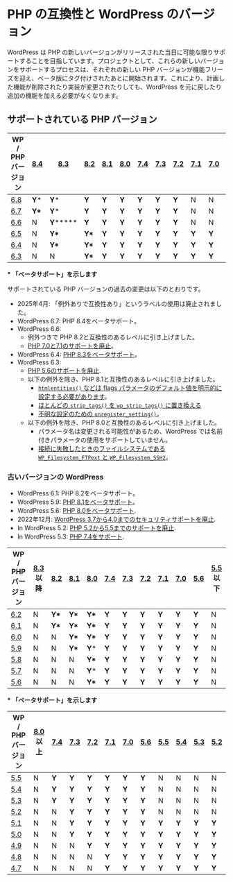 <!--
# PHP Compatibility and WordPress Versions
-->

# PHP の互換性と WordPress のバージョン

<!--
WordPress aims to support new versions of PHP on the day they are released as much as possible. As a project, the process of supporting these new versions begins after each new PHP version has hit feature freeze and are tagging beta versions. This prevents having to revert or make additional changes to WordPress if a planned feature is removed or the implementation changes.
-->

WordPress は PHP の新しいバージョンがリリースされた当日に可能な限りサポートすることを目指しています。プロジェクトとして、これらの新しいバージョンをサポートするプロセスは、それぞれの新しい PHP バージョンが機能フリーズを迎え、ベータ版にタグ付けされたあとに開始されます。これにより、計画した機能が削除されたり実装が変更されたりしても、WordPress を元に戻したり追加の機能を加える必要がなくなります。

<!--
## Supported PHP Versions
-->

## サポートされている PHP バージョン

<!--
| WP / PHP Version | [8.4](https://www.php.net/archive/2024.php#2024-11-21-4) | [8.3](https://www.php.net/archive/2023.php#2023-11-23-2) | [8.2](https://www.php.net/archive/2022.php#2022-12-08-1) | [8.1](https://www.php.net/archive/2021.php#2021-11-25-1) | [8.0](https://www.php.net/archive/2020.php#2020-11-26-3) | [7.4](https://www.php.net/archive/2019.php#2019-11-28-1) | [7.3](https://www.php.net/archive/2018.php#id2018-12-06-1) | [7.2](https://www.php.net/archive/2017.php#id2017-11-30-1) | [7.1](https://www.php.net/archive/2016.php#id2016-12-01-3) | [7.0](https://www.php.net/archive/2015.php#id2015-12-03-1) | 5.6 and older |
| --- | --- | --- | --- | --- | --- | --- | --- | --- | --- | --- | --- |
| [6.8](https://wordpress.org/news/2025/04/cecil/) | **Y**\* | **Y**\* | **Y** | **Y** | **Y** | **Y** | **Y** | **Y** | N | N | N |
| [6.7](https://wordpress.org/news/2024/11/rollins/) | **Y\*** | **Y**\* | **Y** | **Y** | **Y** | **Y** | **Y** | **Y** | N | N | N |
| [6.6](https://wordpress.org/news/2024/07/dorsey/) | N | **Y****\*** | **Y** | **Y** | **Y** | **Y** | **Y** | **Y** | N | N | N |
| [6.5](https://wordpress.org/news/2024/04/wordpress-6-5-regina/) | N | **Y\*** | **Y\*** | **Y** | **Y** | **Y** | **Y** | **Y** | **Y** | **Y** | N |
| [6.4](https://wordpress.org/news/2023/11/shirley/) | N | **Y\*** | **Y\*** | **Y** | **Y** | **Y** | **Y** | **Y** | **Y** | **Y** | N |
| [6.3](https://wordpress.org/news/2023/08/lionel/) | N | N | **Y\*** | **Y** | **Y** | **Y** | **Y** | **Y** | **Y** | **Y** | N |
-->

| WP / PHP バージョン | [8.4](https://www.php.net/archive/2024.php#2024-11-21-4) | [8.3](https://www.php.net/archive/2023.php#2023-11-23-2) | [8.2](https://www.php.net/archive/2022.php#2022-12-08-1) | [8.1](https://www.php.net/archive/2021.php#2021-11-25-1) | [8.0](https://www.php.net/archive/2020.php#2020-11-26-3) | [7.4](https://www.php.net/archive/2019.php#2019-11-28-1) | [7.3](https://www.php.net/archive/2018.php#id2018-12-06-1) | [7.2](https://www.php.net/archive/2017.php#id2017-11-30-1) | [7.1](https://www.php.net/archive/2016.php#id2016-12-01-3) | [7.0](https://www.php.net/archive/2015.php#id2015-12-03-1) | 5.6 以下 |
| --- | --- | --- | --- | --- | --- | --- | --- | --- | --- | --- | --- |
| [6.8](https://wordpress.org/news/2025/04/cecil/) | **Y**\* | **Y**\* | **Y** | **Y** | **Y** | **Y** | **Y** | **Y** | N | N | N |
| [6.7](https://wordpress.org/news/2024/11/rollins/) | **Y\*** | **Y**\* | **Y** | **Y** | **Y** | **Y** | **Y** | **Y** | N | N | N |
| [6.6](https://wordpress.org/news/2024/07/dorsey/) | N | **Y****\*** | **Y** | **Y** | **Y** | **Y** | **Y** | **Y** | N | N | N |
| [6.5](https://wordpress.org/news/2024/04/wordpress-6-5-regina/) | N | **Y\*** | **Y\*** | **Y** | **Y** | **Y** | **Y** | **Y** | **Y** | **Y** | N |
| [6.4](https://wordpress.org/news/2023/11/shirley/) | N | **Y\*** | **Y\*** | **Y** | **Y** | **Y** | **Y** | **Y** | **Y** | **Y** | N |
| [6.3](https://wordpress.org/news/2023/08/lionel/) | N | N | **Y\*** | **Y** | **Y** | **Y** | **Y** | **Y** | **Y** | **Y** | N |

<!--
**\* indicates beta support**
-->

**\* 「ベータサポート」を示します**

<!--
Past changes to supported PHP versions have been as follows:
-->

サポートされている PHP バージョンの過去の変更は以下のとおりです。

<!--
*   In April 2025: use of the “compatible with exceptions” labeling was dropped.
*   In WordPress 6.7: Added beta support for PHP 8.4.
*   In WordPress 6.6:
    *   Raised PHP 8.2 to compatible with exceptions.
    *   [Dropped support for PHP 7.0 & 7.1](https://make.wordpress.org/core/2024/04/08/dropping-support-for-php-7-1/).
*   In WordPress 6.4: [Added beta support for PHP 8.3](https://wordpress.org/news/2023/10/wordpress-6-4s-php-compatibility/).
*   In WordPress 6.3:
    *   [Dropped support for PHP 5.6](https://make.wordpress.org/core/2023/07/05/dropping-support-for-php-5/).
    *   Raised PHP 8.1 to compatible with exceptions:
        *   [`htmlentities()` et al needs the default value of the flags parameter explicitly set](https://core.trac.wordpress.org/ticket/53465).
        *   [Replace most `strip_tags()` with `wp_strip_tags()`](https://core.trac.wordpress.org/ticket/57579)
        *   [`unregister_setting()` for unknown setting](https://core.trac.wordpress.org/ticket/57674).
    *   Raised PHP 8.0 to compatible with exceptions:
        *   WordPress does not support use of named parameters because parameter names are subject to change.
        *   [Filesystem `WP_Filesystem_FTPext` and `WP_Filesystem_SSH2` when connect fails](https://core.trac.wordpress.org/ticket/48689).
-->

*   2025年4月: 「例外ありで互換性あり」というラベルの使用は廃止されました。
*   WordPress 6.7: PHP 8.4をベータサポート。
*   WordPress 6.6:
    *   例外つきで PHP 8.2と互換性のあるレベルに引き上げました。
    *   [PHP 7.0と7.1のサポートを廃止](https://make.wordpress.org/core/2024/04/08/dropping-support-for-php-7-1/)。
*   WordPress 6.4: [PHP 8.3をベータサポート](https://wordpress.org/news/2023/10/wordpress-6-4s-php-compatibility/)。
*   WordPress 6.3:
    *   [PHP 5.6のサポートを廃止](https://make.wordpress.org/core/2023/07/05/dropping-support-for-php-5/).
    *   以下の例外を除き、PHP 8.1と互換性のあるレベルに引き上げました。
        *   [`htmlentities()` などは flags パラメータのデフォルト値を明示的に設定する必要があります](https://core.trac.wordpress.org/ticket/53465)。
        *   [ほとんどの `strip_tags()` を `wp_strip_tags()` に置き換える](https://core.trac.wordpress.org/ticket/57579)
        *   [不明な設定のための `unregister_setting()`](https://core.trac.wordpress.org/ticket/57674)。
    *   以下の例外を除き、PHP 8.0と互換性のあるレベルに引き上げました。
        *   パラメータ名は変更される可能性があるため、WordPress では名前付きパラメータの使用をサポートしていません。
        *   [接続に失敗したときのファイルシステムである `WP_Filesystem_FTPext` と `WP_Filesystem_SSH2`](https://core.trac.wordpress.org/ticket/48689)。

<!--
### Older WordPress Versions
-->

### 古いバージョンの WordPress

<!--
*   In WordPress 6.1: Added beta support for PHP 8.2.
*   In WordPress 5.9: [Added beta support for PHP 8.1](https://make.wordpress.org/core/2022/01/10/wordpress-5-9-and-php-8-0-8-1/).
*   In WordPress 5.6: [Added beta support for PHP 8.0](https://make.wordpress.org/core/2020/11/23/wordpress-and-php-8-0/).
*   In December 2022, [security support for WordPress 3.7-4.0 was dropped](https://make.wordpress.org/security/2022/09/07/dropping-security-updates-for-wordpress-versions-3-7-through-4-0/#comment-25).
*   In WordPress 5.2: [Dropped support for PHP 5.2 to 5.5](https://core.trac.wordpress.org/ticket/46594).
*   In WordPress 5.3: [Added support for PHP 7.4](https://make.wordpress.org/core/2019/10/11/wordpress-and-php-7-4/).
-->

*   WordPress 6.1: PHP 8.2をベータサポート。
*   WordPress 5.9: [PHP 8.1をベータサポート](https://make.wordpress.org/core/2022/01/10/wordpress-5-9-and-php-8-0-8-1/)。
*   WordPress 5.6: [PHP 8.0をベータサポート](https://make.wordpress.org/core/2020/11/23/wordpress-and-php-8-0/).
*   2022年12月: [WordPress 3.7から4.0までのセキュリティサポートを廃止](https://make.wordpress.org/security/2022/09/07/dropping-security-updates-for-wordpress-versions-3-7-through-4-0/#comment-25).
*   In WordPress 5.2: [PHP 5.2から5.5までのサポートを廃止](https://core.trac.wordpress.org/ticket/46594).
*   In WordPress 5.3: [PHP 7.4をサポート](https://make.wordpress.org/core/2019/10/11/wordpress-and-php-7-4/).

<!--
| WP / PHP Version | [8.3](https://www.php.net/archive/2023.php#2023-11-23-2) and newer | [8.2](https://www.php.net/archive/2022.php#2022-12-08-1) | [8.1](https://www.php.net/archive/2021.php#2021-11-25-1) | [8.0](https://www.php.net/archive/2020.php#2020-11-26-3) | [7.4](https://www.php.net/archive/2019.php#2019-11-28-1) | [7.3](https://www.php.net/archive/2018.php#id2018-12-06-1) | [7.2](https://www.php.net/archive/2017.php#id2017-11-30-1) | [7.1](https://www.php.net/archive/2016.php#id2016-12-01-3) | [7.0](https://www.php.net/archive/2015.php#id2015-12-03-1) | [5.6](https://www.php.net/archive/2014.php#id2014-08-28-1) | [5.5](https://www.php.net/archive/2013.php#id2013-06-20-1) and older |
| --- | --- | --- | --- | --- | --- | --- | --- | --- | --- | --- | --- |
| [6.2](https://wordpress.org/news/2023/03/dolphy/) | N | **Y\*** | **Y\*** | **Y\*** | **Y** | **Y** | **Y** | **Y** | **Y** | **Y** | N |
| [6.1](https://wordpress.org/news/2022/11/misha/) | N | **Y\*** | **Y\*** | **Y\*** | **Y** | **Y** | **Y** | **Y** | **Y** | **Y** | N |
| [6.0](https://wordpress.org/news/2022/05/arturo/) | N | N | **Y\*** | **Y\*** | **Y** | **Y** | **Y** | **Y** | **Y** | **Y** | N |
| [5.9](https://wordpress.org/news/2022/01/josephine/) | N | N | **Y\*** | **Y**\* | **Y** | **Y** | **Y** | **Y** | **Y** | **Y** | N |
| [5.8](https://wordpress.org/news/2021/07/tatum/) | N | N | N | **Y\*** | **Y** | **Y** | **Y** | **Y** | **Y** | **Y** | N |
| [5.7](https://wordpress.org/news/2021/03/esperanza/) | N | N | N | **Y**\* | **Y** | **Y** | **Y** | **Y** | **Y** | **Y** | N |
| [5.6](https://wordpress.org/news/2020/12/simone/) | N | N | N | **Y\*** | **Y** | **Y** | **Y** | **Y** | **Y** | **Y** | N |
-->

| WP / PHP バージョン | [8.3](https://www.php.net/archive/2023.php#2023-11-23-2) 以降 | [8.2](https://www.php.net/archive/2022.php#2022-12-08-1) | [8.1](https://www.php.net/archive/2021.php#2021-11-25-1) | [8.0](https://www.php.net/archive/2020.php#2020-11-26-3) | [7.4](https://www.php.net/archive/2019.php#2019-11-28-1) | [7.3](https://www.php.net/archive/2018.php#id2018-12-06-1) | [7.2](https://www.php.net/archive/2017.php#id2017-11-30-1) | [7.1](https://www.php.net/archive/2016.php#id2016-12-01-3) | [7.0](https://www.php.net/archive/2015.php#id2015-12-03-1) | [5.6](https://www.php.net/archive/2014.php#id2014-08-28-1) | [5.5](https://www.php.net/archive/2013.php#id2013-06-20-1) 以下 |
| --- | --- | --- | --- | --- | --- | --- | --- | --- | --- | --- | --- |
| [6.2](https://wordpress.org/news/2023/03/dolphy/) | N | **Y\*** | **Y\*** | **Y\*** | **Y** | **Y** | **Y** | **Y** | **Y** | **Y** | N |
| [6.1](https://wordpress.org/news/2022/11/misha/) | N | **Y\*** | **Y\*** | **Y\*** | **Y** | **Y** | **Y** | **Y** | **Y** | **Y** | N |
| [6.0](https://wordpress.org/news/2022/05/arturo/) | N | N | **Y\*** | **Y\*** | **Y** | **Y** | **Y** | **Y** | **Y** | **Y** | N |
| [5.9](https://wordpress.org/news/2022/01/josephine/) | N | N | **Y\*** | **Y**\* | **Y** | **Y** | **Y** | **Y** | **Y** | **Y** | N |
| [5.8](https://wordpress.org/news/2021/07/tatum/) | N | N | N | **Y\*** | **Y** | **Y** | **Y** | **Y** | **Y** | **Y** | N |
| [5.7](https://wordpress.org/news/2021/03/esperanza/) | N | N | N | **Y**\* | **Y** | **Y** | **Y** | **Y** | **Y** | **Y** | N |
| [5.6](https://wordpress.org/news/2020/12/simone/) | N | N | N | **Y\*** | **Y** | **Y** | **Y** | **Y** | **Y** | **Y** | N |

<!--
**\* indicates beta support**
-->

**\* 「ベータサポート」を示します**

<!--
| WP / PHP Version | [8.0](https://www.php.net/archive/2020.php#2020-11-26-3) and newer | [7.4](https://www.php.net/archive/2019.php#2019-11-28-1) | [7.3](https://www.php.net/archive/2018.php#id2018-12-06-1) | [7.2](https://www.php.net/archive/2017.php#id2017-11-30-1) | [7.1](https://www.php.net/archive/2016.php#id2016-12-01-3) | [7.0](https://www.php.net/archive/2015.php#id2015-12-03-1) | [5.6](https://www.php.net/archive/2014.php#id2014-08-28-1) | [5.5](https://www.php.net/archive/2013.php#id2013-06-20-1) | [5.4](https://www.php.net/archive/2012.php#id2012-03-01-1) | [5.3](https://www.php.net/archive/2009.php#id2009-06-30-1) | [5.2](https://www.php.net/archive/2006.php) |
| --- | --- | --- | --- | --- | --- | --- | --- | --- | --- | --- | --- |
| [5.5](https://wordpress.org/news/2020/08/wordpress-5-5-eckstine/) | N | **Y** | **Y** | **Y** | **Y** | **Y** | **Y** | N | N | N | N |
| [5.4](https://wordpress.org/news/2020/03/adderley/) | N | **Y** | **Y** | **Y** | **Y** | **Y** | **Y** | N | N | N | N |
| [5.3](https://wordpress.org/news/2019/11/kirk/) | N | **Y** | **Y** | **Y** | **Y** | **Y** | **Y** | N | N | N | N |
| [5.2](https://wordpress.org/news/2019/05/jaco/) | N | N | **Y** | **Y** | **Y** | **Y** | **Y** | N | N | N | N |
| [5.1](https://wordpress.org/news/2019/02/betty/) | N | N | **Y** | **Y** | **Y** | **Y** | **Y** | **Y** | **Y** | **Y** | **Y** |
| [5.0](https://wordpress.org/news/2018/12/bebo/) | N | N | **Y** | **Y** | **Y** | **Y** | **Y** | **Y** | **Y** | **Y** | **Y** |
| [4.9](https://wordpress.org/news/2017/11/tipton/) | N | N | N | **Y** | **Y** | **Y** | **Y** | **Y** | **Y** | **Y** | **Y** |
| [4.8](https://wordpress.org/news/2017/06/evans/) | N | N | N | N | **Y** | **Y** | **Y** | **Y** | **Y** | **Y** | **Y** |
| [4.7](https://wordpress.org/news/2016/12/vaughan/) | N | N | N | N | **Y** | **Y** | **Y** | **Y** | **Y** | **Y** | **Y** |
-->

| WP / PHP バージョン | [8.0](https://www.php.net/archive/2020.php#2020-11-26-3) 以上 | [7.4](https://www.php.net/archive/2019.php#2019-11-28-1) | [7.3](https://www.php.net/archive/2018.php#id2018-12-06-1) | [7.2](https://www.php.net/archive/2017.php#id2017-11-30-1) | [7.1](https://www.php.net/archive/2016.php#id2016-12-01-3) | [7.0](https://www.php.net/archive/2015.php#id2015-12-03-1) | [5.6](https://www.php.net/archive/2014.php#id2014-08-28-1) | [5.5](https://www.php.net/archive/2013.php#id2013-06-20-1) | [5.4](https://www.php.net/archive/2012.php#id2012-03-01-1) | [5.3](https://www.php.net/archive/2009.php#id2009-06-30-1) | [5.2](https://www.php.net/archive/2006.php) |
| --- | --- | --- | --- | --- | --- | --- | --- | --- | --- | --- | --- |
| [5.5](https://wordpress.org/news/2020/08/wordpress-5-5-eckstine/) | N | **Y** | **Y** | **Y** | **Y** | **Y** | **Y** | N | N | N | N |
| [5.4](https://wordpress.org/news/2020/03/adderley/) | N | **Y** | **Y** | **Y** | **Y** | **Y** | **Y** | N | N | N | N |
| [5.3](https://wordpress.org/news/2019/11/kirk/) | N | **Y** | **Y** | **Y** | **Y** | **Y** | **Y** | N | N | N | N |
| [5.2](https://wordpress.org/news/2019/05/jaco/) | N | N | **Y** | **Y** | **Y** | **Y** | **Y** | N | N | N | N |
| [5.1](https://wordpress.org/news/2019/02/betty/) | N | N | **Y** | **Y** | **Y** | **Y** | **Y** | **Y** | **Y** | **Y** | **Y** |
| [5.0](https://wordpress.org/news/2018/12/bebo/) | N | N | **Y** | **Y** | **Y** | **Y** | **Y** | **Y** | **Y** | **Y** | **Y** |
| [4.9](https://wordpress.org/news/2017/11/tipton/) | N | N | N | **Y** | **Y** | **Y** | **Y** | **Y** | **Y** | **Y** | **Y** |
| [4.8](https://wordpress.org/news/2017/06/evans/) | N | N | N | N | **Y** | **Y** | **Y** | **Y** | **Y** | **Y** | **Y** |
| [4.7](https://wordpress.org/news/2016/12/vaughan/) | N | N | N | N | **Y** | **Y** | **Y** | **Y** | **Y** | **Y** | **Y** |
